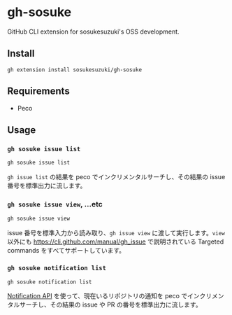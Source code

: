 # gh-sosuke

GitHub CLI extension for sosukesuzuki's OSS development.

## Install

```
gh extension install sosukesuzuki/gh-sosuke
```

## Requirements

- Peco

## Usage

### `gh sosuke issue list`

```sh
gh sosuke issue list
```

`gh issue list` の結果を peco でインクリメンタルサーチし、その結果の issue 番号を標準出力に流します。

### `gh sosuke issue view`, ...etc

```sh
gh sosuke issue view
```

issue 番号を標準入力から読み取り、`gh issue view` に渡して実行します。`view` 以外にも https://cli.github.com/manual/gh_issue で説明されている Targeted commands をすべてサポートしています。

### `gh sosuke notification list`

```sh
gh sosuke notification list
```

[Notification API](https://docs.github.com/ja/rest/activity/notifications?apiVersion=2022-11-28) を使って、現在いるリポジトリの通知を peco でインクリメンタルサーチし、その結果の issue や PR の番号を標準出力に流します。
